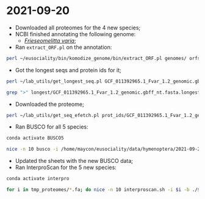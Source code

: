 # 2021-09-20

- Downloaded all proteomes for the 4 new species;
- NCBI finished annotating the following genome:
	- [*Frieseomelitta varia*](https://www.ncbi.nlm.nih.gov/genome/?term=txid561572[orgn]);
- Ran `extract_ORF.pl` on the annotation:
```bash
perl ~/eusociality/bin/komodize_genome/bin/extract_ORF.pl genomes/ orfs/
```
- Got the longest seqs and protein ids for it;
```bash
perl ~/lab_utils/get_longest_seq.pl GCF_011392965.1_Fvar_1.2_genomic.gbff_nt.fasta > GCF_011392965.1_Fvar_1.2_genomic.gbff_nt.fasta.longest

grep ">" longest/GCF_011392965.1_Fvar_1.2_genomic.gbff_nt.fasta.longest | awk -F"protein_id:" '{print $2}' | awk -F"|" '{print $1}' > GCF_011392965.1_Fvar_1.2_genomic.gbff_nt.fasta.longest.ids
```
- Downloaded the proteome;
```bash
perl ~/lab_utils/get_seq_efetch.pl prot_ids/GCF_011392965.1_Fvar_1.2_genomic.gbff_nt.fasta.longest.ids
```
- Ran BUSCO for all 5 species:
```bash
conda activate BUSCO5

nice -n 10 busco -i /home/maycon/eusociality/data/hymenoptera/2021-09-23/proteins/GCF_014825855.1_ASM1482585v1_genomic.gbff_nt.fasta.longest.ids.aa.fa -o bombus_pyrosoma_busco -m prot -l hymenoptera_odb10 -c 50
```
- Updated the sheets with the new BUSCO data;
- Ran InterproScan for the 5 new species:
```bash
conda activate interpro

for i in tmp_proteomes/*.fa; do nice -n 10 interproscan.sh -i $i -b ./${i%%.*} -cpu 50 -goterms -iprlookup -verbose -f tsv > ./${i%%.*}.log; done
```
